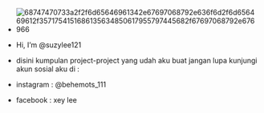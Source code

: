 - ![68747470733a2f2f6d65646961342e67697068792e636f6d2f6d656469612f3571754151686135634850617955797445682f67697068792e676966](https://github.com/user-attachments/assets/12023aae-35eb-4399-b57c-85221f4480e3)

- Hi, I’m @suzylee121
- disini kumpulan project-project yang udah aku buat
  jangan lupa kunjungi akun sosial aku di :
- instagram : @behemots_111
- facebook : xey lee


<!---
suzylee121/suzylee121 is a ✨ special ✨ repository because its `README.md` (this file) appears on your GitHub profile.
You can click the Preview link to take a look at your changes.
--->
